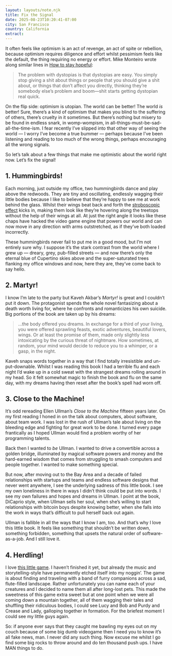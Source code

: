 ```yaml
---
layout: layouts/note.njk
title: Fix the Signal
date: 2025-08-23T10:20:41-07:00
city: San Francisco
country: California
extract:
---
```


It often feels like optimism is an act of revenge, an act of spite or rebellion, because optimism requires diligence and effort whilst pessimism feels like the default, the thing requiring no energy or effort. Mike Monteiro wrote along similar lines in [How to stay hopeful](https://buttondown.com/monteiro/archive/how-to-stay-hopeful/):

> The problem with dystopias is that dystopias are easy. You simply stop giving a shit about things or people that you should give a shit about, or things that don’t affect you directly, thinking they’re somebody else’s problem and boom—shit starts getting dystopian real quick.

On the flip side: optimism is utopian. The world can be better! The world _is_ better! Sure, there’s a kind of optimism that makes you blind to the suffering of others, there’s cruelty in it sometimes. But there’s nothing but misery to be found in endless snark, in womp-wompism, in all-things-must-be-sad-all-the-time-ism. I fear recently I’ve slipped into that other way of seeing the world — I worry I’ve become a true bummer — perhaps because I’ve been listening and reading to too much of the wrong things, perhaps encouraging all the wrong signals.

So let’s talk about a few things that make me optimistic about the world right now. Let’s fix the signal!


## 1. Hummingbirds!

Each morning, just outside my office, two hummingbirds dance and play above the redwoods. They are tiny and oscillating, endlessly wagging their little bodies because I like to believe that they’re happy to see me at work behind the glass. Whilst their wings beat back and forth the [stroboscopic effect](https://en.wikipedia.org/wiki/Stroboscopic_effect) kicks in, making them look like they’re hovering along the treetops without the help of their wings at all. At just the right angle it looks like these chaps have hacked the video game engine that powers our world and can now move in any direction with arms outstretched, as if they’ve both loaded incorrectly.

These hummingbirds never fail to put me in a good mood, but I’m not entirely sure why. I suppose it’s the stark contrast from the world where I grew up — dreary, grey, pub-filled streets — and now there’s only the eternal blue of Cupertino skies above and the super-saturated trees flanking my office windows and now, here they are, they’ve come back to say hello.


## 2. Martyr!

I know I’m late to the party but Kaveh Akbar’s _Martyr!_ is great and I couldn’t put it down. The protagonist spends the whole novel fantasizing about a death worth living for, where he confronts and romanticizes his own suicide. Big portions of the book are taken up by his dreams:

> ...the body offered you dreams. In exchange for a third of your living, you were offered sprawling feasts, exotic adventures, beautiful lovers, wings. Or at least the promise of them, made only slightly less intoxicating by the curious threat of nightmare. How sometimes, at random, your mind would decide to reduce you to a whimper, or a gasp, in the night.

Kaveh snaps words together in a way that I find totally irresistible and un-put-downable. Whilst I was reading this book I had a terrible flu and each night I’d wake up in a cold sweat with the strangest dreams rolling around in my head. So it felt somewhat magic to finish the book and flu on the same day, with my dreams having then reset after the book’s spell had worn off.


## 3. Close to the Machine!

It’s odd rereading Ellen Ullman’s _Close to the Machine_ fifteen years later. On my first reading I honed in on the talk about computers, about software, about team work. I was lost in the rush of Ullman’s tale about living on the bleeding edge and fighting for great work to be done. I turned every page frantically as I hoped Ullman would find a problem worthy of her programming talents.

Back then I wanted to _be_ Ullman. I wanted to drive a convertible across a golden bridge, illuminated by magical software powers and money and the hard-earned wisdom that comes from struggling to smash computers and people together. I wanted to make something special.

But now, after moving out to the Bay Area and a decade of failed relationships with startups and teams and endless software designs that never went anywhere, I see the underlying sadness of this little book. I see my own loneliness in there in ways I didn’t think could be put into words. I see my own failures and hopes and dreams in Ullman. I point at the book, DiCaprio style, when Ullman sells her soul, when she’s willing to start relationships with bitcoin boys despite knowing better, when she falls into the work in ways that’s difficult to pull herself back out again.

Ullman is fallible in all the ways that I know I am, too. And that’s why I love this little book. It feels like something that shouldn’t be written down, something forbidden, something that upsets the natural order of software-as-a-job. And I still love it.


## 4. Herdling!

I love [this little game](https://herdling.game/). I haven’t finished it yet, but already the music and storytelling-style have permanently etched itself into my noggin’. The game is about finding and traveling with a band of furry companions across a sad, flute-filled landscape. Rather unfortunately you can name each of your creatures and I decided to name them all after long-lost pets. This made the sweetness of this game extra sweet but at one point when we were all coming down a mountain together, all of them wagging their tales and shuffling their ridiculous bodies, I could see Lucy and Bob and Purdy and Crease and Lady, galloping together in formation. For the briefest moment I could see my little guys again.

So: if anyone ever says that they caught me bawling my eyes out on my couch because of some big dumb videogame then I need you to know it’s all fake news, man. I never did any such thing. Now excuse me whilst I go find some big rocks to throw around and do ten thousand push ups. I have MAN things to do.
